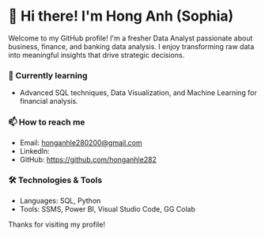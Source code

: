 # 👋 Hi there! I'm Hong Anh (Sophia)

Welcome to my GitHub profile! I'm a fresher Data Analyst passionate about business, finance, and banking data analysis. I enjoy transforming raw data into meaningful insights that drive strategic decisions.


### 🌱 Currently learning
- Advanced SQL techniques, Data Visualization, and Machine Learning for financial analysis.

### 📫 How to reach me
- Email: honganhle280200@gmail.com
- LinkedIn: 
- GitHub: https://github.com/honganhle282

### 🛠️ Technologies & Tools
- Languages: SQL, Python
- Tools: SSMS, Power BI, Visual Studio Code, GG Colab

Thanks for visiting my profile!

